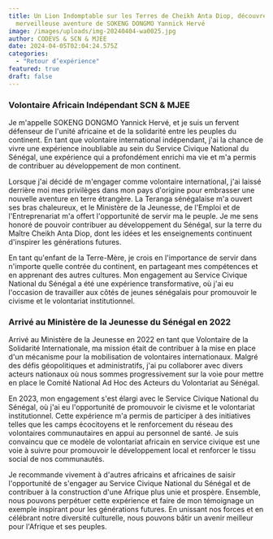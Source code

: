 ```yaml
---
title: Un Lion Indomptable sur les Terres de Cheikh Anta Diop, découvrez la
  merveilleuse aventure de SOKENG DONGMO Yannick Hervé
image: /images/uploads/img-20240404-wa0025.jpg
author: CODEVS & SCN & MJEE
date: 2024-04-05T02:04:24.575Z
categories:
  - "Retour d’expérience"
featured: true
draft: false
---
```

### Volontaire Africain Indépendant SCN & MJEE
Je m'appelle SOKENG DONGMO Yannick Hervé, et je suis un fervent défenseur de l'unité africaine et de la solidarité entre les peuples du continent. En tant que volontaire international indépendant, j'ai la chance de vivre une expérience inoubliable au sein du Service Civique National du Sénégal, une expérience qui a profondément enrichi ma vie et m'a permis de contribuer au développement de mon continent.

Lorsque j'ai décidé de m'engager comme volontaire international, j'ai laissé derrière moi mes privilèges dans mon pays d'origine pour embrasser une nouvelle aventure en terre étrangère. La Teranga sénégalaise m'a ouvert ses bras chaleureux, et le Ministère de la Jeunesse, de l'Emploi et de l'Entreprenariat m'a offert l'opportunité de servir ma le peuple. Je me sens honoré de pouvoir contribuer au développement du Sénégal, sur la terre du Maître Cheikh Anta Diop, dont les idées et les enseignements continuent d'inspirer les générations futures.

En tant qu'enfant de la Terre-Mère, je crois en l'importance de servir dans n'importe quelle contrée du continent, en partageant mes compétences et en apprenant des autres cultures. Mon engagement au Service Civique National du Sénégal a été une expérience transformative, où j'ai eu l'occasion de travailler aux côtés de jeunes sénégalais pour promouvoir le civisme et le volontariat institutionnel.
### Arrivé au Ministère de la Jeunesse du Sénégal en 2022
Arrivé au Ministère de la Jeunesse en 2022 en tant que Volontaire de la Solidarité Internationale, ma mission était de contribuer à la mise en place d'un mécanisme pour la mobilisation de volontaires internationaux. Malgré des défis géopolitiques et administratifs, j'ai pu collaborer avec divers acteurs nationaux où nous sommes progressivement sur la voie pour mettre en place le Comité National Ad Hoc des Acteurs du Volontariat au Sénégal.

En 2023, mon engagement s'est élargi avec le Service Civique National du Sénégal, où j'ai eu l'opportunité de promouvoir le civisme et le volontariat institutionnel. Cette expérience m'a permis de participer à des initiatives telles que les camps écocitoyens et le renforcement du réseau des volontaires communautaires en appui au personnel de santé. Je suis convaincu que ce modèle de volontariat africain en service civique est une voie à suivre pour promouvoir le développement local et renforcer le tissu social de nos communautés.

Je recommande vivement à d'autres africains et africaines de saisir l'opportunité de s'engager au Service Civique National du Sénégal et de contribuer à la construction d'une Afrique plus unie et prospère. Ensemble, nous pouvons perpétuer cette expérience et faire de mon témoignage un exemple inspirant pour les générations futures. En unissant nos forces et en célébrant notre diversité culturelle, nous pouvons bâtir un avenir meilleur pour l'Afrique et ses peuples.
